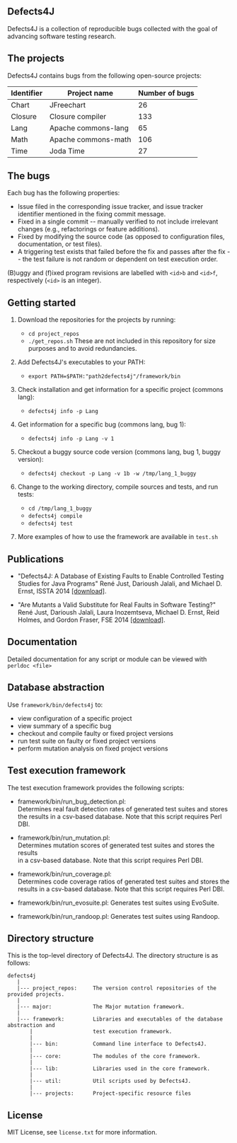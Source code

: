 Defects4J
----------------
Defects4J is a collection of reproducible bugs collected with the goal of
advancing software testing research.

The projects
---------------
Defects4J contains bugs from the following open-source projects:

| Identifier | Project name         | Number of bugs |
|------------|----------------------|----------------|
| Chart      | JFreechart           |  26            |
| Closure    | Closure compiler     | 133            |
| Lang       | Apache commons-lang  |  65            |
| Math       | Apache commons-math  | 106            |
| Time       | Joda Time            |  27            |

The bugs
---------------
Each bug has the following properties:

- Issue filed in the corresponding issue tracker, and issue tracker identifier
  mentioned in the fixing commit message.
- Fixed in a single commit -- manually verified to not include irrelevant
  changes (e.g., refactorings or feature additions).
- Fixed by modifying the source code (as opposed to configuration files,
  documentation, or test files).
- A triggering test exists that failed before the fix and passes after the fix
  -- the test failure is not random or dependent on test execution order.

(B)uggy and (f)ixed program revisions are labelled with `<id>b` and `<id>f`,
respectively (`<id>` is an integer).

Getting started
----------------
1. Download the repositories for the projects by running:
    - `cd project_repos`
    - `./get_repos.sh`
   These are not included in this repository for size purposes and to avoid
   redundancies.

2. Add Defects4J's executables to your PATH:
    - `export PATH=$PATH:"path2defects4j"/framework/bin`

3. Check installation and get information for a specific project (commons lang):
    - `defects4j info -p Lang`

4. Get information for a specific bug (commons lang, bug 1):
    - `defects4j info -p Lang -v 1`

5. Checkout a buggy source code version (commons lang, bug 1, buggy version):
    - `defects4j checkout -p Lang -v 1b -w /tmp/lang_1_buggy`

6. Change to the working directory, compile sources and tests, and run tests:
    - `cd /tmp/lang_1_buggy`
    - `defects4j compile`
    - `defects4j test`

7. More examples of how to use the framework are available in `test.sh`

Publications
------------------
* "Defects4J: A Database of Existing Faults to Enable Controlled Testing Studies for Java Programs"
    René Just, Darioush Jalali, and Michael D. Ernst,
    ISSTA 2014 [[download]][issta14].

* "Are Mutants a Valid Substitute for Real Faults in Software Testing?"
    René Just, Darioush Jalali, Laura Inozemtseva, Michael D. Ernst, Reid Holmes, and Gordon Fraser,
    FSE 2014 [[download]][fse14].

[issta14]: http://homes.cs.washington.edu/~rjust/publ/defects4j_issta_2014.pdf
[fse14]: http://homes.cs.washington.edu/~rjust/publ/mutants_real_faults_fse_2014.pdf

Documentation
--------------------
Detailed documentation for any script or module can be viewed with
`perldoc <file>`

Database abstraction
-----------------------
Use `framework/bin/defects4j` to:

  - view configuration of a specific project
  - view summary of a specific bug
  - checkout and compile faulty or fixed project versions
  - run test suite on faulty or fixed project versions
  - perform mutation analysis on fixed project versions

Test execution framework
--------------------------
The test execution framework provides the following scripts:
  - framework/bin/run_bug_detection.pl:         
    Determines real fault detection rates of generated test suites and stores
    the results in a csv-based database. Note that this script requires Perl DBI.    
                                                                                 
  - framework/bin/run_mutation.pl:                                               
    Determines mutation scores of generated test suites and stores the results   
    in a csv-based database. Note that this script requires Perl DBI.                
                                                                                 
  - framework/bin/run_coverage.pl:                                               
    Determines code coverage ratios of generated test suites and stores the      
    results in a csv-based database. Note that this script requires Perl DBI.        
                                                                                 
  - framework/bin/run_evosuite.pl: 
    Generates test suites using EvoSuite.         
                                                                                 
  - framework/bin/run_randoop.pl: 
    Generates test suites using Randoop.

Directory structure
----------------------
This is the top-level directory of Defects4J.
The directory structure is as follows:

    defects4j
       |
       |--- project_repos:     The version control repositories of the provided projects.
       |
       |--- major:             The Major mutation framework.
       |
       |--- framework:         Libraries and executables of the database abstraction and
           |                   test execution framework.
           |
           |--- bin:           Command line interface to Defects4J.
           |
           |--- core:          The modules of the core framework.
           |
           |--- lib:           Libraries used in the core framework.
           |
           |--- util:          Util scripts used by Defects4J.
           |
           |--- projects:      Project-specific resource files

License
---------
MIT License, see `license.txt` for more information.

